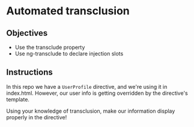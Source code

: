 # Automated transclusion

## Objectives

- Use the transclude property
- Use ng-transclude to declare injection slots

## Instructions

In this repo we have a `UserProfile` directive, and we're using it in index.html. However, our user info is getting overridden by the directive's template.

Using your knowledge of transclusion, make our information display properly in the directive!
